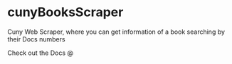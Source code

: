 cunyBooksScraper
================

Cuny Web Scraper, where you can get information of a book searching by their Docs numbers  

Check out the Docs @ 
